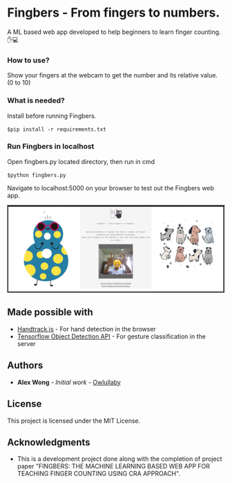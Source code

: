# Fingbers - From fingers to numbers.

A ML based web app developed to help beginners to learn finger counting. :hand::computer:


### How to use?

Show your fingers at the webcam to get the number and its relative value. (0 to 10)


### What is needed?

Install before running Fingbers.

```
$pip install -r requirements.txt
```

### Run Fingbers in localhost

Open fingbers.py located directory, then run in cmd

```
$python fingbers.py
```
Navigate to localhost:5000 on your browser to test out the Fingbers web app.

![screenshots](screenshots/ss.jpg)


## Made possible with

* [Handtrack.js](https://victordibia.github.io/handtrack.js/#/) - For hand detection in the browser
* [Tensorflow Object Detection API](https://github.com/tensorflow/models/tree/master/research/object_detection) - For gesture classification in the server


## Authors

* **Alex Wong** - *Initial work* - [Owlullaby](https://github.com/Owlullaby)


## License

This project is licensed under the MIT License.


## Acknowledgments

* This is a development project done along with the completion of project paper "FINGBERS: THE MACHINE LEARNING BASED WEB APP FOR TEACHING FINGER COUNTING USING CRA APPROACH".

